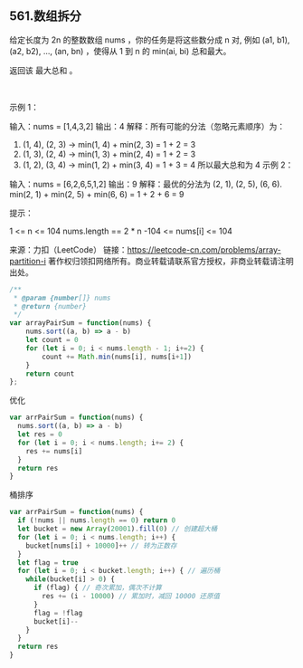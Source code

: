 ## 561.数组拆分

给定长度为 2n 的整数数组 nums ，你的任务是将这些数分成 n 对, 例如 (a1, b1), (a2, b2), ..., (an, bn) ，使得从 1 到 n 的 min(ai, bi) 总和最大。

返回该 最大总和 。

 

示例 1：

输入：nums = [1,4,3,2]
输出：4
解释：所有可能的分法（忽略元素顺序）为：
1. (1, 4), (2, 3) -> min(1, 4) + min(2, 3) = 1 + 2 = 3
2. (1, 3), (2, 4) -> min(1, 3) + min(2, 4) = 1 + 2 = 3
3. (1, 2), (3, 4) -> min(1, 2) + min(3, 4) = 1 + 3 = 4
所以最大总和为 4
示例 2：

输入：nums = [6,2,6,5,1,2]
输出：9
解释：最优的分法为 (2, 1), (2, 5), (6, 6). min(2, 1) + min(2, 5) + min(6, 6) = 1 + 2 + 6 = 9
 

提示：

1 <= n <= 104
nums.length == 2 * n
-104 <= nums[i] <= 104

来源：力扣（LeetCode）
链接：https://leetcode-cn.com/problems/array-partition-i
著作权归领扣网络所有。商业转载请联系官方授权，非商业转载请注明出处。

```js
/**
 * @param {number[]} nums
 * @return {number}
 */
var arrayPairSum = function(nums) {
    nums.sort((a, b) => a - b)
    let count = 0
    for (let i = 0; i < nums.length - 1; i+=2) {
        count += Math.min(nums[i], nums[i+1])
    }
    return count
};
```

优化
```js
var arrPairSum = function(nums) {
  nums.sort((a, b) => a - b)
  let res = 0
  for (let i = 0; i < nums.length; i+= 2) {
    res += nums[i]
  }
  return res
}
```

桶排序
```js
var arrPairSum = function(nums) {
  if (!nums || nums.length == 0) return 0
  let bucket = new Array(20001).fill(0) // 创建超大桶
  for (let i = 0; i < nums.length; i++) {
    bucket[nums[i] + 10000]++ // 转为正数存
  }
  let flag = true
  for (let i = 0; i < bucket.length; i++) { // 遍历桶
    while(bucket[i] > 0) {
      if (flag) { // 奇次累加，偶次不计算
        res += (i - 10000) // 累加时，减回 10000 还原值
      }
      flag = !flag
      bucket[i]--
    }
  }
  return res
}
```

